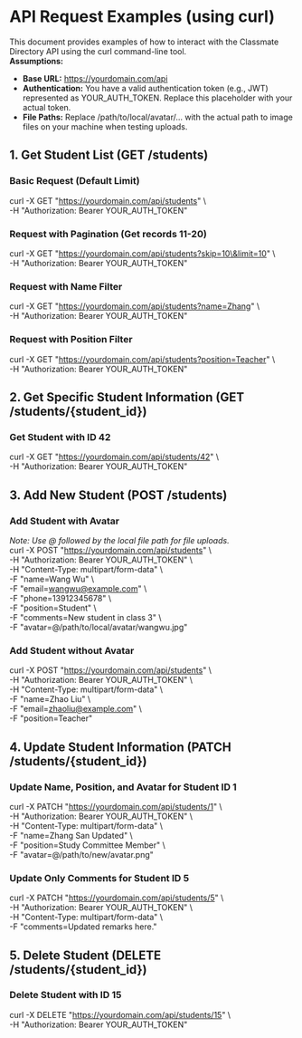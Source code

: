 # **API Request Examples (using curl)**

This document provides examples of how to interact with the Classmate Directory API using the curl command-line tool.  
**Assumptions:**

* **Base URL:** https://yourdomain.com/api  
* **Authentication:** You have a valid authentication token (e.g., JWT) represented as YOUR\_AUTH\_TOKEN. Replace this placeholder with your actual token.  
* **File Paths:** Replace /path/to/local/avatar/... with the actual path to image files on your machine when testing uploads.

## **1\. Get Student List (GET /students)**

### **Basic Request (Default Limit)**

curl \-X GET "https://yourdomain.com/api/students" \\  
     \-H "Authorization: Bearer YOUR\_AUTH\_TOKEN"

### **Request with Pagination (Get records 11-20)**

curl \-X GET "https://yourdomain.com/api/students?skip=10\&limit=10" \\  
     \-H "Authorization: Bearer YOUR\_AUTH\_TOKEN"

### **Request with Name Filter**

curl \-X GET "https://yourdomain.com/api/students?name=Zhang" \\  
     \-H "Authorization: Bearer YOUR\_AUTH\_TOKEN"

### **Request with Position Filter**

curl \-X GET "https://yourdomain.com/api/students?position=Teacher" \\  
     \-H "Authorization: Bearer YOUR\_AUTH\_TOKEN"

## **2\. Get Specific Student Information (GET /students/{student\_id})**

### **Get Student with ID 42**

curl \-X GET "https://yourdomain.com/api/students/42" \\  
     \-H "Authorization: Bearer YOUR\_AUTH\_TOKEN"

## **3\. Add New Student (POST /students)**

### **Add Student with Avatar**

*Note: Use @ followed by the local file path for file uploads.*  
curl \-X POST "https://yourdomain.com/api/students" \\  
     \-H "Authorization: Bearer YOUR\_AUTH\_TOKEN" \\  
     \-H "Content-Type: multipart/form-data" \\  
     \-F "name=Wang Wu" \\  
     \-F "email=wangwu@example.com" \\  
     \-F "phone=13912345678" \\  
     \-F "position=Student" \\  
     \-F "comments=New student in class 3" \\  
     \-F "avatar=@/path/to/local/avatar/wangwu.jpg"

### **Add Student without Avatar**

curl \-X POST "https://yourdomain.com/api/students" \\  
     \-H "Authorization: Bearer YOUR\_AUTH\_TOKEN" \\  
     \-H "Content-Type: multipart/form-data" \\  
     \-F "name=Zhao Liu" \\  
     \-F "email=zhaoliu@example.com" \\  
     \-F "position=Teacher"

## **4\. Update Student Information (PATCH /students/{student\_id})**

### **Update Name, Position, and Avatar for Student ID 1**

curl \-X PATCH "https://yourdomain.com/api/students/1" \\  
     \-H "Authorization: Bearer YOUR\_AUTH\_TOKEN" \\  
     \-H "Content-Type: multipart/form-data" \\  
     \-F "name=Zhang San Updated" \\  
     \-F "position=Study Committee Member" \\  
     \-F "avatar=@/path/to/new/avatar.png"

### **Update Only Comments for Student ID 5**

curl \-X PATCH "https://yourdomain.com/api/students/5" \\  
     \-H "Authorization: Bearer YOUR\_AUTH\_TOKEN" \\  
     \-H "Content-Type: multipart/form-data" \\  
     \-F "comments=Updated remarks here."

## **5\. Delete Student (DELETE /students/{student\_id})**

### **Delete Student with ID 15**

curl \-X DELETE "https://yourdomain.com/api/students/15" \\  
     \-H "Authorization: Bearer YOUR\_AUTH\_TOKEN"  

